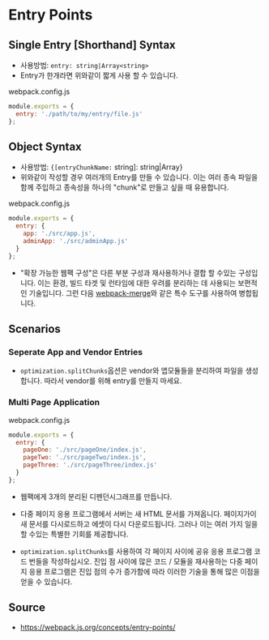 # Entry Points

## Single Entry [Shorthand] Syntax

* 사용방법: `entry: string|Array<string>`
* Entry가 한개라면 위와같이 짧게 사용 할 수 있습니다.

webpack.config.js
```js
module.exports = {
  entry: './path/to/my/entry/file.js'
};
```

## Object Syntax

* 사용방법: `{[entryChunkName:` string]: string|Array<string>}
* 위와같이 작성할 경우 여러개의 Entry를 만들 수 있습니다. 이는 여러 종속 파일을 
  함께 주입하고 종속성을 하나의 "chunk"로 만들고 싶을 때 유용합니다.

webpack.config.js
```js
module.exports = {
  entry: {
    app: './src/app.js',
    adminApp: './src/adminApp.js'
  }
};

```

* "확장 가능한 웹팩 구성"은 다른 부분 구성과 재사용하거나 결합 할 수있는 구성입니다. 이는 환경, 빌드 타겟 및 런타임에 대한 우려를 분리하는 데 사용되는 보편적 인 기술입니다. 그런 다음 [webpack-merge](https://github.com/survivejs/webpack-merge)와 같은 특수 도구를 사용하여 병합됩니다.

## Scenarios

### Seperate App and Vendor Entries

* `optimization.splitChunks`옵션은 vendor와 앱모듈들을 분리하여 파일을
  생성합니다. 따라서 vendor를 위해 entry를 만들지 마세요.

### Multi Page Application

webpack.config.js
```js
module.exports = {
  entry: {
    pageOne: './src/pageOne/index.js',
    pageTwo: './src/pageTwo/index.js',
    pageThree: './src/pageThree/index.js'
  }
};
```

* 웹팩에게 3개의 분리된 디펜던시그래프를 만듭니다.
* 다중 페이지 응용 프로그램에서 서버는 새 HTML 문서를 가져옵니다. 페이지가이 새 문서를 다시로드하고 에셋이 다시 다운로드됩니다. 그러나 이는 여러 가지 일을 할 수있는 특별한 기회를 제공합니다.

* `optimization.splitChunks`를 사용하여 각 페이지 사이에 공유 응용 프로그램 코드 번들을 작성하십시오. 진입 점 사이에 많은 코드 / 모듈을 재사용하는 다중 페이지 응용 프로그램은 진입 점의 수가 증가함에 따라 이러한 기술을 통해 많은 이점을 얻을 수 있습니다.

## Source

* https://webpack.js.org/concepts/entry-points/
